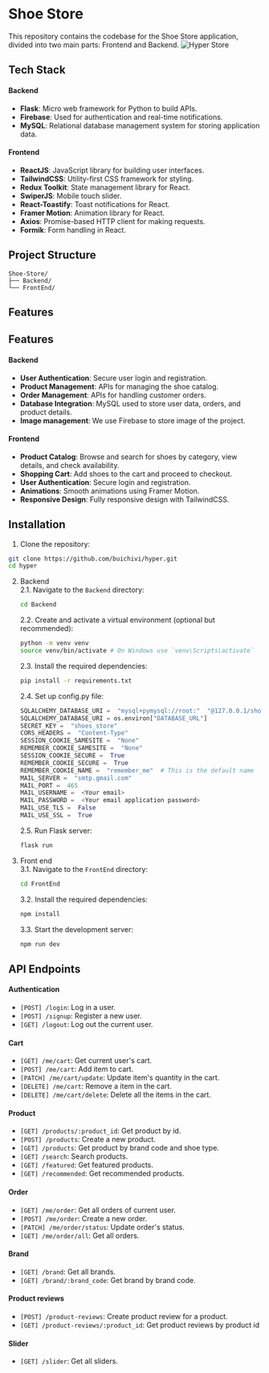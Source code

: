 # Shoe Store 

This repository contains the codebase for the Shoe Store application, divided into two main parts: Frontend and Backend. 
![Hyper Store](https://i.ibb.co/sjpwK1B/image.png)

## Tech Stack

#### Backend

-   **Flask**: Micro web framework for Python to build APIs.
-   **Firebase**: Used for authentication and real-time notifications.
-   **MySQL**: Relational database management system for storing application data.

#### Frontend

-   **ReactJS**: JavaScript library for building user interfaces.
-   **TailwindCSS**: Utility-first CSS framework for styling.
-   **Redux Toolkit**: State management library for React.
-   **SwiperJS**: Mobile touch slider.
-   **React-Toastify**: Toast notifications for React.
-   **Framer Motion**: Animation library for React.
-   **Axios**: Promise-based HTTP client for making requests.
-   **Formik**: Form handling in React.

## Project Structure 

```plaintext 
Shoe-Store/ 
├── Backend/ 
└── FrontEnd/
```

## Features
## Features

#### Backend

-   **User Authentication**: Secure user login and registration.
-   **Product Management**: APIs for managing the shoe catalog.
-   **Order Management**: APIs for handling customer orders.
-   **Database Integration**: MySQL used to store user data, orders, and product details.
-  **Image management**: We use Firebase to store image of the project.

#### Frontend

-   **Product Catalog**: Browse and search for shoes by category, view details, and check availability.
-   **Shopping Cart**: Add shoes to the cart and proceed to checkout.
-   **User Authentication**: Secure login and registration.
-   **Animations**: Smooth animations using Framer Motion.
-   **Responsive Design**: Fully responsive design with TailwindCSS.

## Installation

1. Clone the repository:
```bash
git clone https://github.com/buichivi/hyper.git
cd hyper
```

2. Backend  
	2.1. Navigate to the `Backend` directory:
	```bash
	cd Backend
	```
	2.2. Create and activate a virtual environment (optional but recommended):
	```bash
	python -m venv venv 
	source venv/bin/activate # On Windows use `venv\Scripts\activate`
	```
	2.3. Install the required dependencies:
	```bash
	pip install -r requirements.txt
	```
	2.4. Set up config.py file:
	```py
	SQLALCHEMY_DATABASE_URI =  "mysql+pymysql://root:"  "@127.0.0.1/shoes_store"
	SQLALCHEMY_DATABASE_URI = os.environ["DATABASE_URL"]
	SECRET_KEY =  "shoes_store"
	CORS_HEADERS =  "Content-Type"
	SESSION_COOKIE_SAMESITE =  "None"
	REMEMBER_COOKIE_SAMESITE =  "None"
	SESSION_COOKIE_SECURE =  True
	REMEMBER_COOKIE_SECURE =  True
	REMEMBER_COOKIE_NAME =  "remember_me"  # This is the default name
	MAIL_SERVER =  "smtp.gmail.com"
	MAIL_PORT =  465
	MAIL_USERNAME =  <Your email>
	MAIL_PASSWORD =  <Your email application password>
	MAIL_USE_TLS =  False
	MAIL_USE_SSL =  True
	```
	2.5. Run Flask server: 
	```bash
	flask run
	```
3. Front end  
  3.1. Navigate to the `FrontEnd` directory:
	```bash
	cd FrontEnd
	```
	3.2. Install the required dependencies:
	```bash
	npm install
	```
	3.3. Start the development server:
	```bash
	npm run dev
	```
## API Endpoints

#### Authentication
- `[POST] /login`: Log in a user.
- `[POST] /signup`: Register a new user.
- `[GET] /logout`: Log out the current user.

#### Cart
- `[GET] /me/cart`: Get current user's cart.
- `[POST] /me/cart`: Add item to cart.
- `[PATCH] /me/cart/update`: Update item's quantity in the cart. 
- `[DELETE] /me/cart`: Remove a item in the cart.
- `[DELETE] /me/cart/delete`: Delete all the items in the cart.

#### Product
- `[GET] /products/:product_id`: Get product by id.
- `[POST] /products`: Create a new product.
- `[GET] /products`: Get product by brand code and shoe type.
- `[GET] /search`: Search products.
- `[GET] /featured`: Get featured products.
- `[GET] /recommended`: Get recommended products.

#### Order
- `[GET] /me/order`: Get all orders of current user.
- `[POST] /me/order`: Create a new order.
- `[PATCH] /me/order/status`: Update order's status.
- `[GET] /me/order/all`: Get all orders.

#### Brand
- `[GET] /brand`:  Get all brands.
- `[GET] /brand/:brand_code`:  Get brand by brand code.

#### Product reviews
- `[POST] /product-reviews`: Create product review for a product.
- `[GET] /product-reviews/:product_id`: Get product reviews by product id

#### Slider
 - `[GET] /slider`: Get all sliders.
